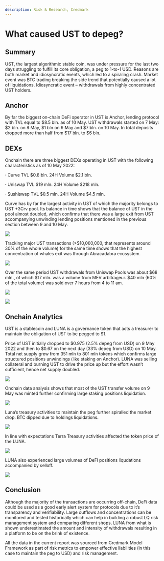 ```yaml
---
description: Risk & Research, Credmark
---
```


# What caused UST to depeg?

## **Summary**

UST, the largest algorithmic stable coin, was under pressure for the last two days struggling to fulfill its core obligation, a peg to 1-to-1 USD. Reasons are both market and idiosyncratic events, which led to a spiraling crash. Market event was BTC trading breaking the side trend that potentially caused a lot of liquidations. Idiosyncratic event – withdrawals from highly concentrated UST holders.

## **Anchor**

By far the biggest on-chain DeFi operator in UST is Anchor, lending protocol with TVL equal to $8.5 bln. as of 10 May. UST withdrawals started on 7 May: $2 bln. on 8 May, $1 bln on 9 May and $7 bln. on 10 May. In total deposits dropped more than half from $17 bln. to $6 bln.

## **DEXs**

Onchain there are three biggest DEXs operating in UST with the following characteristics as of 10 May 2022:

·       Curve TVL $0.8 bln. 24H Volume $2.1 bln.

·       Uniswap TVL $19 mln. 24H Volume $218 mln.

·       Sushiswap TVL $0.5 mln. 24H Volume $4.5 mln.

Curve has by far the largest activity in UST of which the majority belongs to UST +3Crv pool. Its balance in time shows that the balance of UST in the pool almost doubled, which confirms that there was a large exit from UST accompanying unwinding lending positions mentioned in the previous section between 9 and 10 May.

![](https://lh3.googleusercontent.com/Vs6f7tBMbyuhf\_aGMOBaESYggpApDS1namQuCCjSCefZsbkt2C3and8E75YWTm7YE6ihohLlV3RDuqkJRsTiQNUWRkMRoU4zJwOExChoXcCHblgUepRVq0Y8\_2IJR8HcITxMdDjPsxMEiPme)

Tracking major UST transactions (>$10,000,000, that represents around 30% of the whole volume) for the same time shows that the highest concentration of whales exit was through Abracadabra ecosystem.

![](https://lh6.googleusercontent.com/t-QENaBay4cW62YcDwZipMdHe-BL1MOum7iLzlQUbYdH5R6APDNutICE5FCXD2CcRcFn3QWBk9qn02D70dFqWFzOTyCYFHTa06OBz6frPo1yqXAcGQ4SxSDvEU7jWMu2HkX-cUq4D2jeNqkm)

&#x20;Over the same period UST withdrawals from Uniswap Pools was about $68 mln., of which $17 mln. was a volume from MEV arbitrageur. $40 mln (60% of the total volume) was sold over 7 hours from 4 to 11 am.

&#x20;

![](https://lh6.googleusercontent.com/geO9uQszZ2f\_WtpnmF\_tEPUjan53XHa\_R9u80z63E-aKCrza08PmTHtSBVyTtDUfR3sSedAhDum3HzGEYiKsl7DQbB2bebfjMIrMHp--L6AVfE2QmBjyOMsDA8tIlmyx-b3IFgzrxROPk54n)

![](https://lh6.googleusercontent.com/4v6aPlOpNYnicBvpJZWvu5JfSruRImnEeeLl1HjudyY2tU8Bv9N9BeR-Cpd01KaN8nYAijml7bGOal9CO03yCB2AAoSnLUhA6V9rGJ9JJSaldaSOVrCoYJkEthYsEiEVHXCJDdoaV67Voh4I)

## Onchain Analytics

UST is a stablecoin and LUNA is a governance token that acts a treasurer to maintain the obligation of UST to be pegged to $1.

Price of UST initially dropped to $0.975 (2.5% depeg from USD) on 9 May 2022 and then to $0.67 on the next day (33% depeg from USD) on 10 May. Total net supply grew from 351 mln to 801 mln tokens which confirms large structured positions unwindings (like staking on Anchor). LUNA was selling collateral and burning UST to drive the price up but the effort wasn’t sufficient, hence net supply doubled.

![](https://lh4.googleusercontent.com/gyPj-EGhLMsiC1Sj\_VogY862yuS2eD3YbpaVm5or2X7H1koww9qWFWzbQY0TsjKJWKDQxckfYvSwamE6T9ROBMj3eeHdXxeB6yxxNhc07RZk5\_92wPQH-oD\_HijEXta13JWaL4IpQZnb\_ree)

Onchain data analysis shows that most of the UST transfer volume on 9 May was minted further confirming large staking positions liquidation.

![](https://lh6.googleusercontent.com/dCIXgcTqk9kxjb31HUKafMCbebk1jtNyU7YiijsgBzFczjBZ3N-7ProwogGwGco2EbywVTy4scA\_RMCzajvLm08jELAgTw0rR5n6u4okwxBrsfW9GotTTkwJt3Q1f9QRcva6PWsldlP-ocLm)

Luna’s treasury activities to maintain the peg further spiralled the market drop. BTC dipped due to holdings liquidations.

![](https://lh5.googleusercontent.com/MVEGprk-uM05jEd8Y-fl5q2vOYUX88h4osFDYqpBIyCqs7jKPGQJssWrjVrSefdaLIe1STM9UmRvre2x-pGknOuVIT-S80ZieLL7eEpj60A5jU7brX9TRWnDK6QFigsMbFecd5SRVubAOEM8)

In line with expectations Terra Treasury activities affected the token price of the LUNA.

![](https://lh6.googleusercontent.com/wOz-z3pm9dlF12KAWaGqtR2SLcSO5ssxTyYR\_1OCXKWsPnWjJsjZEo5HD-45-XZxCesJfM6HxJC67LRSqgvgInGwWa87iJ5\_iTP5gZVJR2HY4Z\_W2QMtR5z7SrruEvtYNErEMm8CeF1GAEJr)

LUNA also experienced large volumes of DeFI positions liqudations accompanied by selloff.

![](https://lh3.googleusercontent.com/PduLRU9qTjmYPqobJ4m3JLmcuDlmzpsgATITVIko2PKSeRI8K0f5E9XeQX9vvrCyHP083znAXhOhVfrdkD-w6e5bZBC4cPDBRrV0GndPLDVIdgvXlIJssYokIYXsplG1GXIbMuojDNT3mPyj)

## Conclusion

Although the majority of the transactions are occurring off-chain, DeFi data could be used as a good early alert system for protocols due to it’s transparency and verifiability. Large outflows and concentrations can be monitored and tested historically which can help in building a robust LQ risk management system and comparing different shops. LUNA from what is shown underestimated the amount and intensity of withdrawals resulting in a platform to be on the brink of existence.

All the data in the current report was sourced from Credmark Model Framework as part of risk metrics to empower effective liabilities (in this case to maintain the peg to USD) and risk management.

&#x20;
